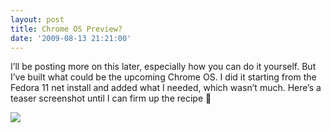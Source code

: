 ```yaml
---
layout: post
title: Chrome OS Preview?
date: '2009-08-13 21:21:00'
---
```



I’ll be posting more on this later, especially how you can do it yourself. But I’ve built what could be the upcoming Chrome OS. I did it starting from the Fedora 11 net install and added what I needed, which wasn’t much. Here’s a teaser screenshot until I can firm up the recipe 🙂

[![](http://1.bp.blogspot.com/_X6Gz24BqUwI/SoTKfIh6jII/AAAAAAAAABg/l3EDbRj4ZlM/s400/2009-08-13_2220.png)](http://1.bp.blogspot.com/_X6Gz24BqUwI/SoTKfIh6jII/AAAAAAAAABg/l3EDbRj4ZlM/s1600-h/2009-08-13_2220.png)


